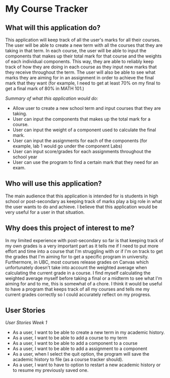# My Course Tracker

## What will this application do?

This application will keep track of all the user's marks for all their courses. The user will be able to create a new term
with all the courses that they are taking in that term. In each course, the user will be able to input the components that
makes up their total mark for that course and the weights of each individual components. This way, they are able to reliably
keep track of how they are doing in each course as they input new marks that they receive throughout the term. The user will
also be able to see what marks they are aiming for in an assignment in order to achieve the final mark that they want
(for example, I need to get at least 70% on my final to get a final mark of 80% in MATH 101.)

*Summary of what this application would do:*
- Allow user to create a new school term and input courses that they are taking.
- User can input the components that makes up the total mark for a course.
- User can input the weight of a component used to calculate the final mark.
- User can input the assignments for each of the components (for example, lab 1 would go under the component Labs) 
- User can input score/grades for each assignments throughout the school year
- User can use the program to find a certain mark that they need for an exam.

## Who will use this application?

The main audience that this application is intended for is students in high school or post-secondary as keeping track of 
marks play a big role in what the user wants to do and achieve. I believe that this application would be very useful for
a user in that situation. 

## Why does this project of interest to me?

In my limited experience with post-secondary so far is that keeping track of my own grades is a very important part as it
tells me if I need to put more effort and time into a course that I'm struggling with or if I'm on track to get the grades
that I'm aiming for to get a specific program in university. Furthermore, in UBC, most courses release grades on Canvas which
unfortunately doesn't take into account the weighted average when calculating the current grade in a course. I find myself
calculating the weighted average myself before taking a final or a midterm to see what I'm aiming for and to me, this is 
somewhat of a chore. I think it would be useful to have a program that keeps track of all my courses and tells me my current
grades correctly so I could accurately reflect on my progress.

## User Stories

*User Stories Week 1*
- As a user, I want to be able to create a new term in my academic history.
- As a user, I want to be able to add a course to my term
- As a user, I want to be able to add a component to a course
- As a user, I want to be able to add a assignment to a component 
- As a user, when I select the quit option, the program will save the academic history to file (as a course tracker should).
- As a user, I want to have to option to restart a new academic history or to resume my previously saved one.


